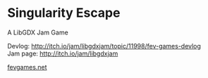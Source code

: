 # Singularity Escape

A LibGDX Jam Game

Devlog: http://itch.io/jam/libgdxjam/topic/11998/fev-games-devlog<br>
Jam page: http://itch.io/jam/libgdxjam

[fevgames.net](http://fevgames.net)

